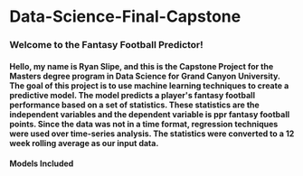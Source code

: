# Data-Science-Final-Capstone

### Welcome to the Fantasy Football Predictor!

#### Hello, my name is Ryan Slipe, and this is the Capstone Project for the Masters degree program in Data Science for Grand Canyon University. The goal of this project is to use machine learning techniques to create a predictive model. The model predicts a player's fantasy football performance based on a set of statistics. These statistics are the independent variables and the dependent variable is ppr fantasy football points. Since the data was not in a time format, regression techniques were used over time-series analysis. The statistics were converted to a 12 week rolling average as our input data. 

#### Models Included

